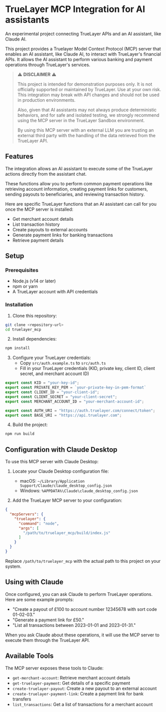 # TrueLayer MCP Integration for AI assistants

An experimental project connecting TrueLayer APIs and an AI assistant, like Claude AI.


This project provides a Truelayer Model Context Protocol (MCP) server that enables an AI assistant, like Claude AI, to interact with TrueLayer's financial APIs. It allows the AI assistant to perform various banking and payment operations through TrueLayer's services.

> ⚠️ **DISCLAIMER** ⚠️
> 
> This project is intended for demonstration purposes only. It is not officially supported or maintained by TrueLayer.
> Use at your own risk. 
> This integration may break with API changes and should not be used in production environments.
> 
> Also, given that AI assistants may not always produce deterministic behaviors, and for safe and isolated testing, we strongly recommend using the MCP server in the TrueLayer Sandbox environment.
>
> By using this MCP server with an external LLM you are trusting an external third party with the handling of the data retrieved from the TrueLayer API.



## Features
The integration allows an AI assistant to execute some of the TrueLayer actions directly from the assistant chat.

These functions allow you to perform common payment operations like retrieving account information, creating payment links for customers, sending payouts to beneficiaries, and reviewing transaction history.

Here are specific TrueLayer functions that an AI assistant can call for you once the MCP server is installed:

- Get merchant account details
- List transaction history
- Create payouts to external accounts
- Generate payment links for banking transactions
- Retrieve payment details

## Setup

### Prerequisites

- Node.js (v14 or later)
- npm or yarn
- A TrueLayer account with API credentials

### Installation

1. Clone this repository:
```bash
git clone <repository-url>
cd truelayer_mcp
```

2. Install dependencies:
```bash
npm install
```

3. Configure your TrueLayer credentials:
   - Copy `src/auth.example.ts` to `src/auth.ts`
   - Fill in your TrueLayer credentials (KID, private key, client ID, client secret, and merchant account ID)

```typescript
export const KID = "your-key-id"; 
export const PRIVATE_KEY_PEM = `your-private-key-in-pem-format`
export const CLIENT_ID = "your-client-id";
export const CLIENT_SECRET = "your-client-secret";
export const MERCHANT_ACCOUNT_ID = "your-merchant-account-id";

export const AUTH_URI = "https://auth.truelayer.com/connect/token";
export const BASE_URI = "https://api.truelayer.com";
```

4. Build the project:
```bash
npm run build
```

## Configuration with Claude Desktop

To use this MCP server with Claude Desktop:

1. Locate your Claude Desktop configuration file:
   - macOS: `~/Library/Application Support/Claude/claude_desktop_config.json`
   - Windows: `%APPDATA%\Claude\claude_desktop_config.json`

2. Add the TrueLayer MCP server to your configuration:

```json
{
  "mcpServers": {
    "truelayer": {
      "command": "node",
      "args": [
        "/path/to/truelayer_mcp/build/index.js"
      ]
    }
  }
}
```

Replace `/path/to/truelayer_mcp` with the actual path to this project on your system.

## Using with Claude

Once configured, you can ask Claude to perform TrueLayer operations. Here are some example prompts:

- "Create a payout of £100 to account number 12345678 with sort code 01-02-03."
- "Generate a payment link for £50."
- "List all transactions between 2023-01-01 and 2023-01-31."

When you ask Claude about these operations, it will use the MCP server to execute them through the TrueLayer API.

## Available Tools

The MCP server exposes these tools to Claude:

- `get-merchant-account`: Retrieve merchant account details
- `get-truelayer-payment`: Get details of a specific payment
- `create-truelayer-payout`: Create a new payout to an external account
- `create-truelayer-payment-link`: Create a payment link for bank transfers
- `list_transactions`: Get a list of transactions for a merchant account